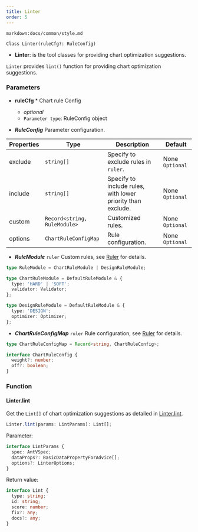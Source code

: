 ```yaml
---
title: Linter
order: 5
---
```


`markdown:docs/common/style.md`

<div class='doc-md'>

```sign
Class Linter(ruleCfg?: RuleConfig)
```

* **Linter**: is the tool classes for providing chart optimization suggestions.

`Linter` provides `lint()` function for providing chart optimization suggestions.

### Parameters

* **ruleCfg** * Chart rule Config
  * _optional_
  * `Parameter type`: RuleConfig object

* ***RuleConfig*** Parameter configuration.

| Properties | Type | Description | Default |  
| ----| ---- | ---- | -----|
| exclude | `string[]` | Specify to exclude rules in `ruler`. | None `Optional` |
| include | `string[]` | Specify to include rules, with lower priority than exclude. | None `Optional` |
| custom | `Record<string, RuleModule>` | Customized rules. | None `Optional` |
| options | `ChartRuleConfigMap` | Rule configuration. | None `Optional` |

* ***RuleModule*** `ruler` Custom rules, see [Ruler](./Ruler) for details.

```ts
type RuleModule = ChartRuleModule | DesignRuleModule;

type ChartRuleModule = DefaultRuleModule & {
  type: 'HARD' | 'SOFT';
  validator: Validator;
};

type DesignRuleModule = DefaultRuleModule & {
  type: 'DESIGN';
  optimizer: Optimizer;
};
```

* ***ChartRuleConfigMap*** `ruler` Rule configuration, see [Ruler](./Ruler) for details.

```ts
type ChartRuleConfigMap = Record<string, ChartRuleConfig>;

interface ChartRuleConfig {
  weight?: number;
  off?: boolean;
}
```

### Function

#### Linter.lint

Get the `Lint[]` of chart optimization suggestions as detailed in [Linter.lint](./lint).

```ts
Linter.lint(params: LintParams): Lint[];
```

Parameter:

```ts
interface LintParams {
  spec: AntVSpec;
  dataProps?: BasicDataPropertyForAdvice[];
  options?: LinterOptions;
}
```

Return value:

```ts
interface Lint {
  type: string;
  id: string;
  score: number;
  fix?: any;
  docs?: any;
}
```


</div>
